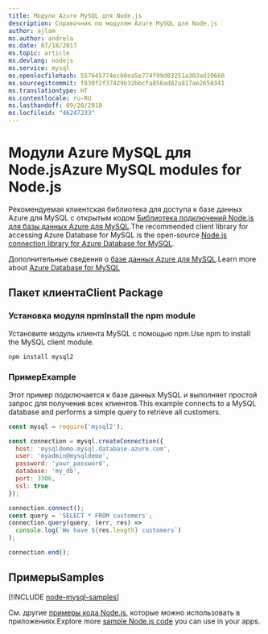 ```yaml
---
title: Модули Azure MySQL для Node.js
description: Справочник по модулям Azure MySQL для Node.js
author: ajlam
ms.author: andrela
ms.date: 07/18/2017
ms.topic: article
ms.devlang: nodejs
ms.service: mysql
ms.openlocfilehash: 557645774ecb0ea5e774f99d03251a303ad19660
ms.sourcegitcommit: f830f2f37429b32bbcfa856ad82a817ae2658341
ms.translationtype: HT
ms.contentlocale: ru-RU
ms.lasthandoff: 09/20/2018
ms.locfileid: "46247233"
---
```

# <a name="azure-mysql-modules-for-nodejs"></a><span data-ttu-id="ef034-103">Модули Azure MySQL для Node.js</span><span class="sxs-lookup"><span data-stu-id="ef034-103">Azure MySQL modules for Node.js</span></span>

<span data-ttu-id="ef034-104">Рекомендуемая клиентская библиотека для доступа к базе данных Azure для MySQL с открытым кодом [Библиотека подключений Node.js для базы данных Azure для MySQL](https://github.com/sidorares/node-mysql2).</span><span class="sxs-lookup"><span data-stu-id="ef034-104">The recommended client library for accessing Azure Database for MySQL is the open-source [Node.js connection library for Azure Database for MySQL](https://github.com/sidorares/node-mysql2).</span></span> 

<span data-ttu-id="ef034-105">Дополнительные сведения о [базе данных Azure для MySQL](https://docs.microsoft.com/azure/MySQL/).</span><span class="sxs-lookup"><span data-stu-id="ef034-105">Learn more about [Azure Database for MySQL](https://docs.microsoft.com/azure/MySQL/)</span></span>

## <a name="client-package"></a><span data-ttu-id="ef034-106">Пакет клиента</span><span class="sxs-lookup"><span data-stu-id="ef034-106">Client Package</span></span>

### <a name="install-the-npm-module"></a><span data-ttu-id="ef034-107">Установка модуля npm</span><span class="sxs-lookup"><span data-stu-id="ef034-107">Install the npm module</span></span>

<span data-ttu-id="ef034-108">Установите модуль клиента MySQL с помощью npm.</span><span class="sxs-lookup"><span data-stu-id="ef034-108">Use npm to install the MySQL client module.</span></span>

```bash
npm install mysql2
```   

### <a name="example"></a><span data-ttu-id="ef034-109">Пример</span><span class="sxs-lookup"><span data-stu-id="ef034-109">Example</span></span>

<span data-ttu-id="ef034-110">Этот пример подключается к базе данных MySQL и выполняет простой запрос для получения всех клиентов.</span><span class="sxs-lookup"><span data-stu-id="ef034-110">This example connects to a MySQL database and performs a simple query to retrieve all customers.</span></span>

```javascript
const mysql = require('mysql2');

const connection = mysql.createConnection({
  host: 'mysqldemo.mysql.database.azure.com',
  user: 'myadmin@mysqldemo',
  password: 'your_password',
  database: 'my_db',
  port: 3306,
  ssl: true
});

connection.connect();
const query = 'SELECT * FROM customers';
connection.query(query, (err, res) =>
  console.log(`We have ${res.length} customers`)
);

connection.end();
```

## <a name="samples"></a><span data-ttu-id="ef034-111">Примеры</span><span class="sxs-lookup"><span data-stu-id="ef034-111">Samples</span></span>

[!INCLUDE [node-mysql-samples](../docs-ref-conceptual/includes/mysql-samples.md)]

<span data-ttu-id="ef034-112">См. другие [примеры кода Node.js](https://azure.microsoft.com/resources/samples/?platform=nodejs), которые можно использовать в приложениях.</span><span class="sxs-lookup"><span data-stu-id="ef034-112">Explore more [sample Node.js code](https://azure.microsoft.com/resources/samples/?platform=nodejs) you can use in your apps.</span></span>

